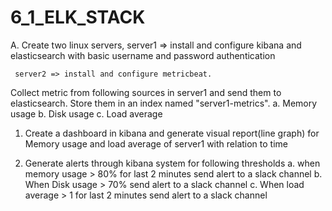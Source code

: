 # 6_1_ELK_STACK

A.  Create two linux servers,
     server1 => install and configure kibana and elasticsearch 
     with basic username and password authentication
     
     server2 => install and configure metricbeat.

   Collect metric from following sources in server1 and send them to elasticsearch. Store them in an index named "server1-metrics".
    a. Memory usage
    b. Disk usage
    c. Load average

  1. Create a dashboard in kibana and generate visual report(line graph) for Memory usage and load average of server1 with relation to time

  2. Generate alerts through kibana system for following thresholds
    a. when memory usage > 80% for last 2 minutes send alert to a slack channel
    b. When Disk usage > 70%   send alert to a slack channel
    c. When load average > 1  for last 2 minutes  send alert to a slack channel
